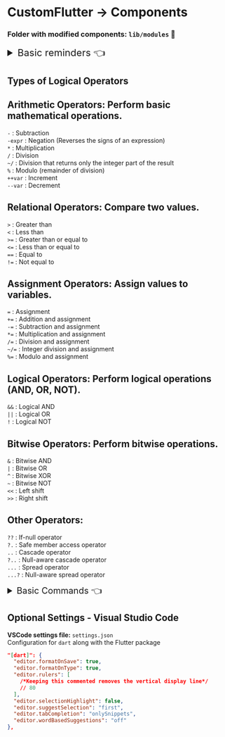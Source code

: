 # CustomFlutter -> Components

### Folder with modified components: `lib/modules` 📂

<details>
<summary style="font-size: 22px">Basic reminders 👈</summary>
<br>

> Avoid modifying anything in this directory: **`android\app\src\main\res`**

### Widget Control

- Using **StateFulWidget**  
> StateFul is a widget designed for structures that will receive updates.
```dart
class MyApp extends StatefulWidget {
  const MyApp({super.key});

  @override
  State<MyApp> createState() => _MyAppState();
}
```
# 
- Using **StateLessWidget**
> StateLess is a widget designed for structures that remain constant.
```dart
class MyApp extends StatelessWidget {
  const MyApp({super.key});

  @override
  Widget build(BuildContext context) {
    return const MaterialApp(
      home: Login(),
    );
  }
}
```

## Package Manager

The `pubspec.yaml` file is essential for a **Flutter** project. It specifies the project's configurations, such as **version**, **packages**, and other formatting settings.
```yaml
name: project_name
version: 1.0.0

dependencies:
  flutter:
    sdk: flutter
  http: ^0.13.3

flutter:
  assets:
    - assets/images/
  fonts:
    - family: Roboto
      fonts:
        - asset: fonts/Roboto-Regular.ttf
```
</details>

## Types of Logical Operators

## Arithmetic Operators: Perform basic mathematical operations.

`-` : Subtraction<br>
`-expr` : Negation (Reverses the signs of an expression)<br>
`*` : Multiplication<br>
`/` : Division<br>
`~/` : Division that returns only the integer part of the result<br>
`%` : Modulo (remainder of division)<br>
`++var` : Increment<br>
`--var` : Decrement

## Relational Operators: Compare two values.

`>` : Greater than<br>
`<` : Less than<br>
`>=` : Greater than or equal to<br>
`<=` : Less than or equal to<br>
`==` : Equal to<br>
`!=` : Not equal to

## Assignment Operators: Assign values to variables.

`=` : Assignment<br>
`+=` : Addition and assignment<br>
`-=` : Subtraction and assignment<br>
`*=` : Multiplication and assignment<br>
`/=` : Division and assignment<br>
`~/=` : Integer division and assignment<br>
`%=` : Modulo and assignment

## Logical Operators: Perform logical operations (AND, OR, NOT).

`&&` : Logical AND<br>
`||` : Logical OR<br>
`!` : Logical NOT

## Bitwise Operators: Perform bitwise operations.

`&` : Bitwise AND<br>
`|` : Bitwise OR<br>
`^` : Bitwise XOR<br>
`~` : Bitwise NOT<br>
`<<` : Left shift<br>
`>>` : Right shift

## Other Operators:

`??` : If-null operator<br>
`?.` : Safe member access operator<br>
`..` : Cascade operator<br>
`?..` : Null-aware cascade operator<br>
`...` : Spread operator<br>
`...?` : Null-aware spread operator

<details>
<summary style="font-size: 20px">Basic Commands 👈</summary>
<br>

> **Command to fetch Flutter updates**<br>
**Command to register a new icon before building**<br>
**Command to perform a standard build for Android**<br>
**Command to build for Android, generating 3 files for phones with different architectures: `x64`, `x86`, and `both architectures**`**<br>
**Command to build with obfuscated source code**

`flutter pub get`<br>
`flutter pub run flutter_launcher_icons:main` or `dart run flutter_launcher_icons:main`<br>
`flutter build apk --release`<br>
`flutter build apk --split-per-abi`<br>
`flutter build apk --obfuscate`
</details>

## Optional Settings - Visual Studio Code

**VSCode settings file:** `settings.json`<br>
Configuration for `dart` along with the Flutter package

```json
"[dart]": {
  "editor.formatOnSave": true,
  "editor.formatOnType": true,
  "editor.rulers": [
    /*Keeping this commented removes the vertical display line*/
    // 80 
  ],
  "editor.selectionHighlight": false,
  "editor.suggestSelection": "first",
  "editor.tabCompletion": "onlySnippets",
  "editor.wordBasedSuggestions": "off"
},
```